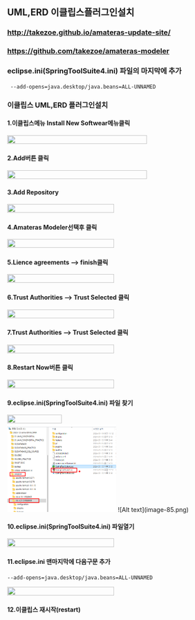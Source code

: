  ## UML,ERD 이클립스플러그인설치
   ### http://takezoe.github.io/amateras-update-site/
   ### https://github.com/takezoe/amateras-modeler
   ### <b> eclipse.ini(SpringToolSuite4.ini) 파일의 마지막에 추가 </b>
   
```
 --add-opens=java.desktop/java.beans=ALL-UNNAMED
```
      
  ### 이클립스 UML,ERD 플러그인설치
      
####  1.이클립스메뉴 Install New Softwear메뉴클릭

<img src='https://github.com/2023-12-JAVA-DEVELOPER-149/01.JAVA_FUNDMENTAL/assets/75401545/023847e5-b419-4c91-93a5-369bf9dea354' width='80%' height='50%'/>

#### 2.Add버튼 클릭

<img src='https://github.com/2023-12-JAVA-DEVELOPER-149/01.JAVA_FUNDMENTAL/assets/75401545/1bf3afb6-570f-4619-916c-d6b0497359da' width='80%' height='50%'/>

#### 3.Add Repository

<img src='https://github.com/2023-12-JAVA-DEVELOPER-149/01.JAVA_FUNDMENTAL/assets/75401545/18778aa0-0f8a-42ea-8a68-4569bb0720f1' width='70%' height='20%'/>

#### 4.Amateras Modeler선택후 클릭

<img src='https://github.com/2023-12-JAVA-DEVELOPER-149/01.JAVA_FUNDMENTAL/assets/75401545/4172926f-3588-4bd9-8a85-f7466d99fe64' width='70%' height='20%'/>

#### 5.Lience agreements --> finish클릭

<img src='https://github.com/2023-12-JAVA-DEVELOPER-149/01.JAVA_FUNDMENTAL/assets/75401545/22254f5f-8ead-40e0-8c54-17b873409eed' width='70%' height='20%'/>

#### 6.Trust Authorities --> Trust Selected 클릭

<img src='https://github.com/2023-12-JAVA-DEVELOPER-149/01.JAVA_FUNDMENTAL/assets/75401545/91b8f5a2-2f30-46fc-a4b3-5dc7e20515b0' width='70%' height='20%'/>

#### 7.Trust Authorities --> Trust Selected 클릭

<img src='https://github.com/2023-12-JAVA-DEVELOPER-149/01.JAVA_FUNDMENTAL/assets/75401545/08824a00-c4f7-4b71-aff1-d10e056f3894' width='70%' height='20%'/>

#### 8.Restart Now버튼 클릭

<img src=' https://github.com/2023-12-JAVA-DEVELOPER-149/01.JAVA_FUNDMENTAL/assets/75401545/e425572d-a847-4f23-a824-0a8f6bbf15a4' width='70%' height='20%'/>

#### 9.eclipse.ini(SpringToolSuite4.ini) 파일 찾기

<img src='https://github.com/2023-12-JAVA-DEVELOPER-149/01.JAVA_FUNDMENTAL/assets/75401545/849f75f3-e840-4ea5-8a5b-7333c5216206' width='50%' height='20%'/>
<img src='image-85.png' width='50%' height='20%'/>
![Alt text](image-85.png)

#### 10.eclipse.ini(SpringToolSuite4.ini) 파일열기

<img src='https://github.com/2023-12-JAVA-DEVELOPER-149/01.JAVA_FUNDMENTAL/assets/75401545/cc65adb1-b00e-42c7-bcb5-3b4cacf1b5fe' width='70%' height='20%'/> 

#### 11.eclipse.ini 맨마지막에 다음구문 추가
```
--add-opens=java.desktop/java.beans=ALL-UNNAMED
```

<img src='https://github.com/2023-12-JAVA-DEVELOPER-149/01.JAVA_FUNDMENTAL/assets/75401545/bdf3aced-0ad8-47e1-9e31-dd624b5afc48' width='70%' height='20%'/>

#### 12.이클립스 재시작(restart)
